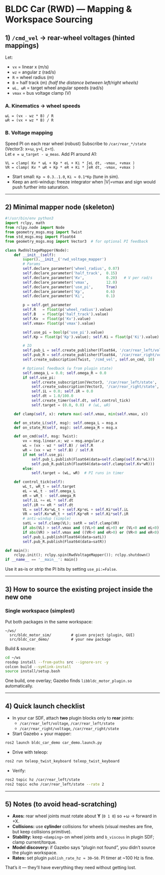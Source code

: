 # BLDC Car (RWD) — Mapping & Workspace Sourcing

## 1) `/cmd_vel` → rear-wheel voltages (hinted mappings)

Let:
- `vx` = linear x (m/s)  
- `wz` = angular z (rad/s)  
- `R` = wheel radius (m)  
- `B` = half track (m)  *(half the distance between left/right wheels)*  
- `ωL, ωR` = target wheel angular speeds (rad/s)  
- `vmax` = bus voltage clamp (V)

### A. Kinematics → wheel speeds
```text
ωL = (vx - wz * B) / R
ωR = (vx + wz * B) / R
```

### B. Voltage mapping

Speed PI on each rear wheel (robust)
Subscribe to `/car/rear_*/state` (Vector3: x=ω, y=I, z=τ).  
Let `e = ω_target - ω_meas`. Add PI around A1:
```text
VL = clamp( Kv * ωL + Kp * eL + Ki * ∫eL dt, -vmax, +vmax )
VR = clamp( Kv * ωR + Kp * eR + Ki * ∫eR dt, -vmax, +vmax )
```
- Start small: `Kp ≈ 0.3..1.0`, `Ki ≈ 0.1*Kp` (tune in sim).  
- Keep an anti-windup: freeze integrator when |V|=vmax and sign would push further into saturation.

---

## 2) Minimal mapper node (skeleton)

```python
#!/usr/bin/env python3
import rclpy, math
from rclpy.node import Node
from geometry_msgs.msg import Twist
from std_msgs.msg import Float64
from geometry_msgs.msg import Vector3  # for optional PI feedback

class RwdVoltageMapper(Node):
    def __init__(self):
        super().__init__('rwd_voltage_mapper')
        # Params
        self.declare_parameter('wheel_radius', 0.07)
        self.declare_parameter('half_track',  0.15)
        self.declare_parameter('Kv',          0.20)   # V per rad/s
        self.declare_parameter('vmax',        12.0)
        self.declare_parameter('use_pi',      True)
        self.declare_parameter('Kp',          0.6)
        self.declare_parameter('Ki',          0.1)

        p = self.get_parameter
        self.R   = float(p('wheel_radius').value)
        self.B   = float(p('half_track').value)
        self.Kv  = float(p('Kv').value)
        self.vmax= float(p('vmax').value)

        self.use_pi = bool(p('use_pi').value)
        self.Kp = float(p('Kp').value); self.Ki = float(p('Ki').value)

        # IO
        self.pub_L = self.create_publisher(Float64, '/car/rear_left/voltage', 10)
        self.pub_R = self.create_publisher(Float64, '/car/rear_right/voltage', 10)
        self.create_subscription(Twist, '/cmd_vel', self.on_cmd, 10)

        # Optional feedback (ω from plugin state)
        self.omega_L = 0.0; self.omega_R = 0.0
        if self.use_pi:
            self.create_subscription(Vector3, '/car/rear_left/state',  self.on_state_L, 10)
            self.create_subscription(Vector3, '/car/rear_right/state', self.on_state_R, 10)
            self.iL = 0.0; self.iR = 0.0
            self.dt = 1.0/100.0
            self.create_timer(self.dt, self.control_tick)
            self.target = (0.0, 0.0)  # (ωL, ωR)

    def clamp(self, x): return max(-self.vmax, min(self.vmax, x))

    def on_state_L(self, msg): self.omega_L = msg.x
    def on_state_R(self, msg): self.omega_R = msg.x

    def on_cmd(self, msg: Twist):
        vx = msg.linear.x; wz = msg.angular.z
        wL = (vx - wz * self.B) / self.R
        wR = (vx + wz * self.B) / self.R
        if not self.use_pi:
            self.pub_L.publish(Float64(data=self.clamp(self.Kv*wL)))
            self.pub_R.publish(Float64(data=self.clamp(self.Kv*wR)))
        else:
            self.target = (wL, wR)  # PI runs in timer

    def control_tick(self):
        wL_t, wR_t = self.target
        eL = wL_t - self.omega_L
        eR = wR_t - self.omega_R
        self.iL += eL * self.dt
        self.iR += eR * self.dt
        VL = self.Kv*wL_t + self.Kp*eL + self.Ki*self.iL
        VR = self.Kv*wR_t + self.Kp*eR + self.Ki*self.iR
        # anti-windup (simple)
        satL = self.clamp(VL); satR = self.clamp(VR)
        if abs(VL) > self.vmax and ((VL>0 and eL>0) or (VL<0 and eL<0)): self.iL -= eL*self.dt
        if abs(VR) > self.vmax and ((VR>0 and eR>0) or (VR<0 and eR<0)): self.iR -= eR*self.dt
        self.pub_L.publish(Float64(data=satL))
        self.pub_R.publish(Float64(data=satR))

def main():
    rclpy.init(); rclpy.spin(RwdVoltageMapper()); rclpy.shutdown()
if __name__ == '__main__': main()
```

Use it as-is or strip the PI bits by setting `use_pi:=False`.

---

## 3) How to source the existing project inside the new one

### **Single workspace (simplest)**
Put both packages in the same workspace:
```
~/ws/
  src/bldc_motor_sim/         # given project (plugin, GUI)
  src/bldc_car_demo/          # your new package
```
Build & source:
```bash
cd ~/ws
rosdep install --from-paths src --ignore-src -y
colcon build --symlink-install
source install/setup.bash
```
One build, one overlay; Gazebo finds `libbldc_motor_plugin.so` automatically.

---

## 4) Quick launch checklist

- In your car SDF, attach **two** plugin blocks only to **rear** joints:
  - `/car/rear_left/voltage`, `/car/rear_left/state`
  - `/car/rear_right/voltage`, `/car/rear_right/state`
- Start Gazebo + your mapper:
```bash
ros2 launch bldc_car_demo car_demo.launch.py
```
- Drive with teleop:
```bash
ros2 run teleop_twist_keyboard teleop_twist_keyboard
```
- Verify:
```bash
ros2 topic hz /car/rear_left/state
ros2 topic echo /car/rear_left/state --rate 2
```

---

## 5) Notes (to avoid head-scratching)

- **Axes:** rear wheel joints must rotate about **Y** (`0 1 0`) so +ω → forward in +X.
- **Collisions:** use **cylinder** collisions for wheels (visual meshes are fine, but keep collisions primitive).
- **Stability:** keep `<damping>` on wheel joints and `b_viscous` in plugin SDF; clamp current/torque.
- **Model discovery:** if Gazebo says “plugin not found”, you didn’t source the plugin workspace.
- **Rates:** set plugin `publish_rate_hz ≈ 30–50`. PI timer at ~100 Hz is fine.

That’s it — they’ll have everything they need without getting lost.
